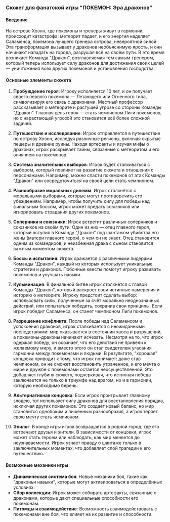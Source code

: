 ### Сюжет для фанатской игры "ПОКЕМОН: Эра драконов"

#### Введение
На острове Хоэнн, где покемоны и тренеры живут в гармонии, происходит катастрофа: метеорит падает, и его энергия наделяет Саламенса, покемона лучшего тренера острова, невероятной силой. Эта трансформация вызывает у драконов необъяснимую ярость, и они начинают нападать на города, разрушая всё на своём пути. В это время возникает Команда "Дракон", возглавляемая тем самым тренером, который теперь использует силу драконов для достижения своих целей — уничтожения всех других покемонов и установления господства.

#### Основные элементы сюжета

1. **Пробуждение героя**: Игроку исполняется 10 лет, и он получает своего первого покемона — Летающего или Огненного типа, символизируя его связь с драконами. Местный профессор рассказывает о метеорите и растущей угрозе со стороны Команды "Дракон". Главная цель героя — стать чемпионом Лиги покемонов, но с нарастающей угрозой это становится всё более сложной задачей.

2. **Путешествие и исследование**: Игрок отправляется в путешествие по острову Хоэнн, исследуя различные регионы, включая скрытые пещеры и древние руины. Находя артефакты и изучая мифы о драконах, игрок раскрывает тайны, связанные с метеоритом и его влиянием на покемонов.

3. **Система значительных выборов**: Игрок будет сталкиваться с выбором, который повлияет на развитие сюжета и отношения с персонажами. Например, можно спасти покемонов от атак Команды "Дракон" или сосредоточиться на своей цели стать чемпионом.

4. **Разнообразие моральных дилемм**: Игрок столкнётся с моральными выборами, которые могут противоречить его убеждениям. Например, чтобы получить силу для победы над финальным боссом, игрок может предать союзников или игнорировать страдания других покемонов.

5. **Соперники и союзники**: Игрок встретит различных соперников и союзников на своём пути. Один из них — отец главного героя, который вступил в Команду "Дракон" под шантажом убийства его жены (матери главного героя), о чем он не знает. Отец становится одним из командиров, и неизбежная драка с сыном становится важным моментом сюжета.

6. **Боссы и испытания**: Игрок сражается с различными лидерами Команды "Дракон", каждый из которых использует уникальные стратегии и драконов. Побочные квесты помогут игроку развивать покемонов и улучшать навыки.

7. **Кульминация**: В финальной битве игрок столкнётся с главой Команды "Дракон", который раскроет свои истинные намерения и историю о метеорите. Игроку предстоит сделать выбор: использовать силы, полученные за счёт морально неоднозначных действий, или попытаться победить, сохранив свои принципы. Если игрок победит Саламенса, он станет чемпионом Лиги покемонов.

8. **Разрешение конфликта**: После победы над Саламенсом и успокоения драконов, игрок сталкивается с неожиданными последствиями: мир оказывается в состоянии хаоса и разрушений, а покемоны-драконы начинают исчезать. Несмотря на то, что игрок одержал победу, он осознает, что его действия не привели к желаемому миру, и вместо этого он стал свидетелем угасания гармонии между покемонами и людьми. В результате, "хорошая" концовка приводит к тому, что игрок понимает: даже став чемпионом, он не сможет восстановить утраченное, и его мечта о мире и дружбе с покемонами остается неосуществленной. Это добавляет глубину сюжету, подчеркивая, что истинная победа заключается не только в триумфе над врагом, но и в гармонии, которую необходимо беречь.

9. **Альтернативная концовка**: Если игрок проигрывает главному злодею, тот использует силу драконов для восстановления порядка, исключая других покемонов. Это создаёт новый баланс, но мир становится однобоким и лишённым разнообразия, а игрок теряет свою мечту стать чемпионом.

10. **Эпилог**: В конце игры игрок возвращается в родной город, где его встречают друзья и жители. В зависимости от концовки, игрок может стать героем или наблюдать, как мир меняется до неузнаваемости. Игрок узнает правду о шантаже только в заключительных моментах, что добавляет слой трагедии к его путешествию.

#### Возможные механики игры

- **Динамическая система боя**: Новые механики боя, такие как "драконьи навыки", которые могут активироваться в определённых условиях.
- **Сбор коллекции**: Игрок может собирать артефакты, связанные с драконами, которые дают специальные способности его покемонам.
- **Питомцы и взаимодействие**: Возможность взаимодействовать с покемонами вне боя, что влияет на их развитие и способности.